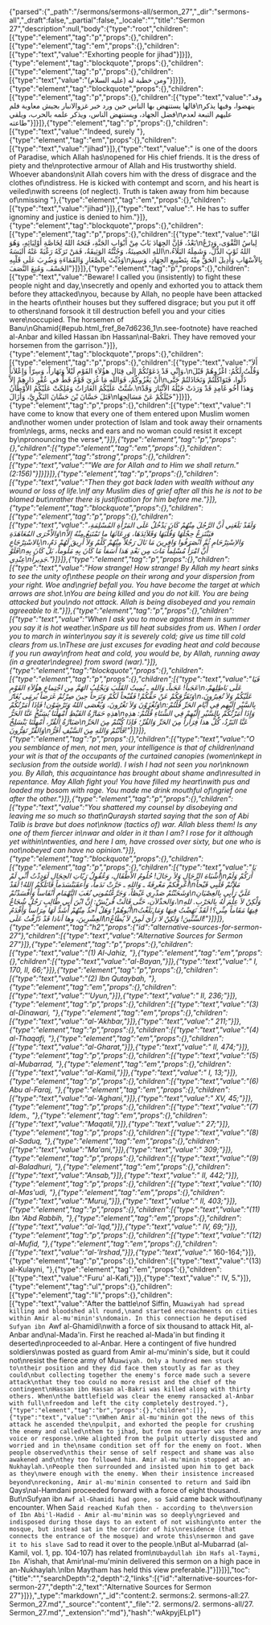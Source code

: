 {"parsed":{"_path":"/sermons/sermons-all/sermon_27","_dir":"sermons-all","_draft":false,"_partial":false,"_locale":"","title":"Sermon 27","description":null,"body":{"type":"root","children":[{"type":"element","tag":"p","props":{},"children":[{"type":"element","tag":"em","props":{},"children":[{"type":"text","value":"Exhorting people for jihad"}]}]},{"type":"element","tag":"blockquote","props":{},"children":[{"type":"element","tag":"p","props":{},"children":[{"type":"text","value":"ومن خطبة له (عليه السلام)"}]}]},{"type":"element","tag":"blockquote","props":{},"children":[{"type":"element","tag":"p","props":{},"children":[{"type":"text","value":"وقد قالها يستنهض بها الناس حين ورد خبر غزوالانبار بجيش معاوية فلم\nينهضوا، وفيها يذكر فضل الجهاد، ويستنهض الناس، ويذكر علمه بالحرب، ويلقي\nعليهم التبعة لعدم طاعته"}]}]},{"type":"element","tag":"p","props":{},"children":[{"type":"text","value":"Indeed, surely "},{"type":"element","tag":"em","props":{},"children":[{"type":"text","value":"jihad"}]},{"type":"text","value":" is one of the doors of Paradise, which Allah has\nopened for His chief friends. It is the dress of piety and the\nprotective armour of Allah and His trustworthy shield. Whoever abandons\nit Allah covers him with the dress of disgrace and the clothes of\ndistress. He is kicked with contempt and scorn, and his heart is veiled\nwith screens (of neglect). Truth is taken away from him because of\nmissing "},{"type":"element","tag":"em","props":{},"children":[{"type":"text","value":"jihad"}]},{"type":"text","value":". He has to suffer ignominy and justice is denied to him."}]},{"type":"element","tag":"blockquote","props":{},"children":[{"type":"element","tag":"p","props":{},"children":[{"type":"text","value":"امَّا بَعْدُ، فَإِنَّ الجِهَادَ بَابٌ مِنْ أَبْوَابِ الجَنَّةِ، فَتَحَهُ اللهُ لِخَاصَّةِ أَوْلِيَائِهِ، وَهُوَ\nلِباسُ التَّقْوَى، وَدِرْعُ اللهِ الحَصِينَةُ، وَجُنَّتُهُ الوَثِيقَةُ، فَمَنْ تَرَكَهُ رَغْبَةً عَنْهُ أَلبَسَهُ\nاللهُ ثَوْبَ الذُّلِّ، وَشَمِلَهُ البَلاَءُ، وَدُيِّثَ بِالصَّغَارِ وَالقَمَاءَةِ وَضُرِبَ عَلَى قَلْبِهِ\nبِالاْسْهَابِ وَأُدِيلَ الحَقُّ مِنْهُ بِتَضْيِيعِ الجِهَادِ، وَسِيمَ الخَسْفَـ، وَمُنِعَ النَّصَفَ"}]}]},{"type":"element","tag":"p","props":{},"children":[{"type":"text","value":"Beware! I called you (insistently) to fight these people night and day,\nsecretly and openly and exhorted you to attack them before they attacked\nyou, because by Allah, no people have been attacked in the hearts of\ntheir houses but they suffered disgrace; but you put it off to others\nand forsook it till destruction befell you and your cities were\noccupied. The horsemen of Banu\nGhamid{#epub.html_fref_8e7d6236_1\n.see-footnote} have reached al-Anbar and killed Hassan ibn Hassan\nal-Bakri. They have removed your horsemen from the garrison."}]},{"type":"element","tag":"blockquote","props":{},"children":[{"type":"element","tag":"p","props":{},"children":[{"type":"text","value":"أَلاَ وَإِنِّي قَدْ دَعَوْتُكُمْ إِلَى قِتَالِ هؤُلاَءِ القَوْمِ لَيْلاً وَنَهَاراً، وَسِرّاً وَإِعْلاَناً،\nوَقُلْتُ لَكُمُ: اغْزُوهُمْ قَبْلَ أَنْ يَغْزُوكُمْ، فَوَاللهِ مَا غُزِيَ قَوْمٌ قَطُّ في عُقْرِ دَارِهِمْ إِلاَّ\nذَلُّوا، فَتَوَاكَلْتُمْ وَتَخَاذَلتُمْ حَتَّى شُنَّتْ عَلَيْكُمُ الغَارَاتُ وَمُلِكَتْ عَلَيْكُمُ الاْوْطَانُ.\nوَهذَا أَخُو غَامِدٍ قَدْ وَرَدَتْ خَيْلُهُ الاْنْبَارَ وَقَدْ قَتَلَ حَسَّانَ بْنَ حَسَّانَ البَكْرِيَّ، وَأَزَالَ\nخَيْلَكُمْ عَنْ مَسَالِحِهَا"}]}]},{"type":"element","tag":"p","props":{},"children":[{"type":"text","value":"I have come to know that every one of them entered upon Muslim women and\nother women under protection of Islam and took away their ornaments from\nlegs, arms, necks and ears and no woman could resist it except by\npronouncing the verse*,*"}]},{"type":"element","tag":"p","props":{},"children":[{"type":"element","tag":"em","props":{},"children":[{"type":"element","tag":"strong","props":{},"children":[{"type":"text","value":"\"We are for Allah and to Him we shall return.\" (2:156)"}]}]}]},{"type":"element","tag":"p","props":{},"children":[{"type":"text","value":"Then they got back laden with wealth without any wound or loss of life.\nIf any Muslim dies of grief after all this he is not to be blamed but\nrather there is justification for him before me."}]},{"type":"element","tag":"blockquote","props":{},"children":[{"type":"element","tag":"p","props":{},"children":[{"type":"text","value":"وَلَقَدْ بَلَغَنِي أَنَّ الرَّجُلَ مِنْهُمْ كَانَ يَدْخُلُ عَلَى المَرْأَةِ المُسْلِمَةِ، وَالاْخْرَى المُعَاهَدَةِ\nفيَنْتَزِعُ حِجْلَهَا وَقُلْبَهَا وَقَلاَئِدَهَا، وَرِعَاثَهَا ما تَمْتَنِعُ مِنْهُ إِلاَّ بِالاسْتِرْجَاعِ\nوَالاِسْتِرْحَامِ ثُمَّ انْصَرَفُوا وَافِرِينَ مَا نَالَ رَجُلاً مِنْهُمْ كَلْمٌ وَلاَ أُرِيقَ لَهُمْ دَمٌ، فَلَوْ\nأَنَّ امْرَأً مُسْلِماً مَاتَ مِن بَعْدِ هَذا أَسَفاً مَا كَانَ بِهِ مَلُوماً، بَلْ كَانَ بِهِ عِنْدِي\nجَدِيراً."}]}]},{"type":"element","tag":"p","props":{},"children":[{"type":"text","value":"How strange! How strange! By Allah my heart sinks to see the unity of\nthese people on their wrong and your dispersion from your right. Woe and\ngrief befall you. You have become the target at which arrows are shot.\nYou are being killed and you do not kill. You are being attacked but you\ndo not attack. Allah is being disobeyed and you remain agreeable to it."}]},{"type":"element","tag":"p","props":{},"children":[{"type":"text","value":"When I ask you to move against them in summer you say it is hot weather.\nSpare us till heat subsides from us. When I order you to march in winter\nyou say it is severely cold; give us time till cold clears from us.\nThese are just excuses for evading heat and cold because if you run away\nfrom heat and cold, you would be, by Allah, running away (in a greater\ndegree) from sword (war)."}]},{"type":"element","tag":"blockquote","props":{},"children":[{"type":"element","tag":"p","props":{},"children":[{"type":"text","value":"فَيَا عَجَباً! عَجَباًـ وَاللهِ ـ يُمِيتُ القَلْبَ وَيَجْلِبُ الهَمَّ مِن اجْتِماعِ هؤُلاَءِ القَوْمِ\nعَلَى بَاطِلِهمْ، وَتَفَرُّقِكُمْ عَنْ حَقِّكُمْ! فَقُبْحاً لَكُمْ وَتَرَحاً حِينَ صِرْتُمْ غَرَضاً يُرمَى يُغَارُ\nعَلَيْكُمْ وَلاَ تُغِيرُونَ، وَتُغْزَوْنَ وَلاَ تَغْرُونَ، وَيُعْصَى اللهُ وَتَرْضَوْن! فَإِذَا أَمَرْتُكُمْ\nبِالسَّيْرِ إِلَيْهِم فِي أَيَّامِ الحَرِّ قُلْتُمْ: هذِهِ حَمَارَّةُ القَيْظِ أَمْهِلْنَا يُسَبَّخُ عَنَّا الحَرُّ\nوَإِذَا أَمَرْتُكُمْ بِالسَّيْرِ إِلَيْهِمْ فِي الشِّتَاءِ قُلْتُمْ: هذِهِ صَبَارَّةُ القُرِّ، أَمْهِلْنَا يَنْسَلِخْ\nعَنَّا البَرْدُ، كُلُّ هذا فِرَاراً مِنَ الحَرِّ وَالقُرِّ؛ فَإِذَا كُنْتُمْ مِنَ الحَرِّ وَالقُرِّ تَفِرُّونَ\nفَأَنْتُمْ وَاللهِ مِنَ السَّيْفِ أَفَرُّ!"}]}]},{"type":"element","tag":"p","props":{},"children":[{"type":"text","value":"O you semblance of men, not men, your intelligence is that of children\nand your wit is that of the occupants of the curtained canopies (women\nkept in seclusion from the outside world). I wish I had not seen you nor\nknown you. By Allah, this acquaintance has brought about shame and\nresulted in repentance. May Allah fight you! You have filled my heart\nwith pus and loaded my bosom with rage. You made me drink mouthful of\ngrief one after the other."}]},{"type":"element","tag":"p","props":{},"children":[{"type":"text","value":"You shattered my counsel by disobeying and leaving me so much so that\nQuraysh started saying that the son of Abi Talib is brave but does not\nknow (tactics of) war. Allah bless them! Is any one of them fiercer in\nwar and older in it than I am? I rose for it although yet within\ntwenties, and here I am, have crossed over sixty, but one who is not\nobeyed can have no opinion."}]},{"type":"element","tag":"blockquote","props":{},"children":[{"type":"element","tag":"p","props":{},"children":[{"type":"text","value":"يَا أَشْبَاهَ الرِّجَالِ وَلاَ رِجَالَ! حُلُومُ الاْطْفَالِ، وَعُقُولُ رَبّاتِ الحِجَالِ لَوَدِدْتُ أَنِّي لَمْ\nأَرَكُمْ وَلَمْ أَعْرِفْكمْ مَعْرِفَةً ـ وَاللهِ ـ جَرَّتْ نَدَماً، وَأَعقَبَتْسَدَماً قَاتَلَكُمُ اللهُ! لَقَدْ\nمَلاَتُمْ قَلْبِي قَيْحاً وَشَحَنْتُمْ صَدْرِي غَيْظاً، وَجَرَّعْتُمُونِي نُغَبَ التَّهْمَامِ أَنْفَاساً وَأَفْسَدْتُمْ\nعَلَيَّ رَأْيِي بِالعِصْيَانِ وَالخذْلاَن، حَتَّى قَالَتْ قُريْشٌ: إِنَّ ابْنَ أَبِي طَالِبٍ رَجُلٌ شُجَاعٌ،\nوَلْكِنْ لاَ عِلْمَ لَهُ بِالحَرْبِ. للهِ أَبُوهُمْ! وَهَلْ أَحدٌ مِنْهُمْ أَشَدُّ لَهَا مِرَاساً وَأَقْدَمُ\nفِيهَا مَقَاماً مِنِّي؟! لَقَدْ نَهَضْتُ فِيهَا وَمَا بَلَغْتُ العِشْرِينَ، وها أناذا قَدْ ذَرَّفْتُ عَلَى\nالسِّتِّينَ! وَلكِنْ لا رَأْيَ لَمِنْ لاَ يُطَاعُ!"}]}]},{"type":"element","tag":"h2","props":{"id":"alternative-sources-for-sermon-27"},"children":[{"type":"text","value":"Alternative Sources for Sermon 27"}]},{"type":"element","tag":"p","props":{},"children":[{"type":"text","value":"(1) Al-Jahiz, "},{"type":"element","tag":"em","props":{},"children":[{"type":"text","value":"al-Bayan,"}]},{"type":"text","value":" I, 170, II, 66;"}]},{"type":"element","tag":"p","props":{},"children":[{"type":"text","value":"(2) Ibn Qutaybah, "},{"type":"element","tag":"em","props":{},"children":[{"type":"text","value":"'Uyun,"}]},{"type":"text","value":" II, 236;"}]},{"type":"element","tag":"p","props":{},"children":[{"type":"text","value":"(3) al-Dinawari, "},{"type":"element","tag":"em","props":{},"children":[{"type":"text","value":"al-'Akhbar,"}]},{"type":"text","value":" 211;"}]},{"type":"element","tag":"p","props":{},"children":[{"type":"text","value":"(4) al-Thaqafi, "},{"type":"element","tag":"em","props":{},"children":[{"type":"text","value":"al-Gharat,"}]},{"type":"text","value":" II, 474;"}]},{"type":"element","tag":"p","props":{},"children":[{"type":"text","value":"(5) al-Mubarrad, "},{"type":"element","tag":"em","props":{},"children":[{"type":"text","value":"al-Kamil,"}]},{"type":"text","value":" I, 13;"}]},{"type":"element","tag":"p","props":{},"children":[{"type":"text","value":"(6) Abu al-Faraj, "},{"type":"element","tag":"em","props":{},"children":[{"type":"text","value":"al-'Aghani,"}]},{"type":"text","value":" XV, 45;"}]},{"type":"element","tag":"p","props":{},"children":[{"type":"text","value":"(7) Idem., "},{"type":"element","tag":"em","props":{},"children":[{"type":"text","value":"Maqatil,"}]},{"type":"text","value":" 27;"}]},{"type":"element","tag":"p","props":{},"children":[{"type":"text","value":"(8) al-Saduq, "},{"type":"element","tag":"em","props":{},"children":[{"type":"text","value":"Ma'ani,"}]},{"type":"text","value":" 309;"}]},{"type":"element","tag":"p","props":{},"children":[{"type":"text","value":"(9) al-Baladhuri, "},{"type":"element","tag":"em","props":{},"children":[{"type":"text","value":"Ansab,"}]},{"type":"text","value":" II, 442;"}]},{"type":"element","tag":"p","props":{},"children":[{"type":"text","value":"(10) al-Mas'udi, "},{"type":"element","tag":"em","props":{},"children":[{"type":"text","value":"Muruj,"}]},{"type":"text","value":" II, 403;"}]},{"type":"element","tag":"p","props":{},"children":[{"type":"text","value":"(11) Ibn 'Abd Rabbih, "},{"type":"element","tag":"em","props":{},"children":[{"type":"text","value":"al-'Iqd,"}]},{"type":"text","value":" IV, 69;"}]},{"type":"element","tag":"p","props":{},"children":[{"type":"text","value":"(12) al-Mufid, "},{"type":"element","tag":"em","props":{},"children":[{"type":"text","value":"al-'Irshad,"}]},{"type":"text","value":"* 160-164;"}]},{"type":"element","tag":"p","props":{},"children":[{"type":"text","value":"(13) al-Kulayni, "},{"type":"element","tag":"em","props":{},"children":[{"type":"text","value":"Furu' al-Kafi,"}]},{"type":"text","value":" IV, 5."}]},{"type":"element","tag":"ul","props":{},"children":[{"type":"element","tag":"li","props":{},"children":[{"type":"text","value":"After the battle\nof Siffin, Mu`awiyah had spread killing and bloodshed all round,\nand started encroachments on cities within Amir al-mu'minin's\ndomain. In this connection he deputised Sufyan ibn `Awf al-Ghamidi\nwith a force of six thousand to attack Hit, al-Anbar and\nal-Mada'in. First he reached al-Mada'in but finding it deserted\nproceeded to al-Anbar. Here a contingent of five hundred soldiers\nwas posted as guard from Amir al-mu'minin's side, but it could not\nresist the fierce army of Mu`awiyah. Only a hundred men stuck to\ntheir position and they did face them stoutly as far as they could\nbut collecting together the enemy's force made such a severe attack\nthat they too could no more resist and the chief of the contingent\nHassan ibn Hassan al-Bakri was killed along with thirty others. When\nthe battlefield was clear the enemy ransacked al-Anbar with full\nfreedom and left the city completely destroyed."},{"type":"element","tag":"br","props":{},"children":[]},{"type":"text","value":"\nWhen Amir al-mu'minin got the news of this attack he ascended the\npulpit, and exhorted the people for crushing the enemy and called\nthem to jihad, but from no quarter was there any voice or response.\nHe alighted from the pulpit utterly disgusted and worried and in the\nsame condition set off for the enemy on foot. When people observed\nthis their sense of self respect and shame was also awakened and\nthey too followed him. Amir al-mu'minin stopped at an-Nukhaylah.\nPeople then surrounded and insisted upon him to get back as they\nwere enough with the enemy. When their insistence increased beyond\nreckoning, Amir al-mu'minin consented to return and Sa`id ibn Qays\nal-Hamdani proceeded forward with a force of eight thousand. But\nSufyan ibn `Awf al-Ghamidi had gone, so Sa`id came back without\nany encounter. When Sa`id reached Kufah then - according to the\nversion of Ibn Abi'l-Hadid - Amir al-mu'minin was so deeply\ngrieved and indisposed during those days to an extent of not wishing\nto enter the mosque, but instead sat in the corridor of his\nresidence (that connects the entrance of the mosque) and wrote this\nsermon and gave it to his slave Sa`d to read it over to the people.\nBut al-Mubarrad (al-Kamil, vol. 1, pp. 104-107) has related from\n`Ubaydullah ibn Hafs al-Taymi, Ibn `A'ishah, that Amir\nal-mu'minin delivered this sermon on a high pace in an-Nukhaylah.\nIbn Maytham has held this view preferable.]"}]}]}],"toc":{"title":"","searchDepth":2,"depth":2,"links":[{"id":"alternative-sources-for-sermon-27","depth":2,"text":"Alternative Sources for Sermon 27"}]}},"_type":"markdown","_id":"content:2. sermons:2. sermons-all:27. Sermon_27.md","_source":"content","_file":"2. sermons/2. sermons-all/27. Sermon_27.md","_extension":"md"},"hash":"wAkpyjELp1"}